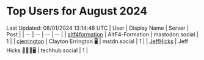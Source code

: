 # Top Users for August 2024
Last Updated: 08/01/2024 13:14:46 UTC
| User | Display Name | Server | Post |
| -- | -- | -- | -- |
| [altf4formation](https://mastodon.social/@altf4formation) | AltF4-Formation | mastodon.social | 1 |
| [cjerrington](https://mstdn.social/@cjerrington) | Clayton Errington 🖥️ | mstdn.social | 1 |
| [JeffHicks](https://techhub.social/@JeffHicks) | Jeff Hicks 🐶🎼🍷🖥️ | techhub.social | 1 |
